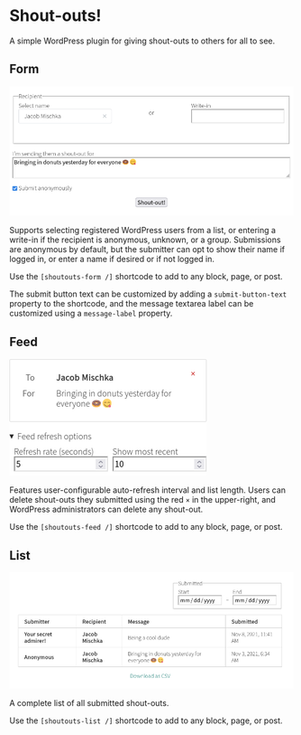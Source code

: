 # Shout-outs!

A simple WordPress plugin for giving shout-outs to others for all to see.

## Form

![Shoutouts form](screenshots/shoutouts-form.png)

Supports selecting registered WordPress users from a list, or entering a
write-in if the recipient is anonymous, unknown, or a group.
Submissions are anonymous by default, but the submitter can opt to show their
name if logged in, or enter a name if desired or if not logged in.

Use the `[shoutouts-form /]` shortcode to add to any block, page, or post.

The submit button text can be customized by adding a `submit-button-text`
property to the shortcode, and the message textarea label can be customized
using a `message-label` property.

## Feed

![Shoutouts feed](screenshots/shoutouts-feed.png)

Features user-configurable auto-refresh interval and list length.
Users can delete shout-outs they submitted using the red `×` in the
upper-right, and WordPress administrators can delete any shout-out.

Use the `[shoutouts-feed /]` shortcode to add to any block, page, or post.

## List

![Shoutouts list](screenshots/shoutouts-list.png)

A complete list of all submitted shout-outs.

Use the `[shoutouts-list /]` shortcode to add to any block, page, or post.
